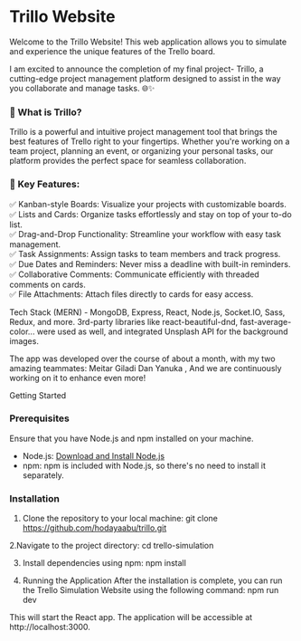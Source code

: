# Trillo Website

Welcome to the Trillo Website! This web application allows you to simulate and experience the unique features of the Trello board.

I am excited to announce the completion of my final project- Trillo, a cutting-edge project management platform designed to assist in the way you collaborate and manage tasks. 🌐✨

### 📌 What is Trillo?
Trillo is a powerful and intuitive project management tool that brings the best features of Trello right to your fingertips. Whether you're working on a team project, planning an event, or organizing your personal tasks, our platform provides the perfect space for seamless collaboration.

### 🔧 Key Features:
✅ Kanban-style Boards: Visualize your projects with customizable boards.
<br/>
✅ Lists and Cards: Organize tasks effortlessly and stay on top of your to-do list.
<br/>
✅ Drag-and-Drop Functionality: Streamline your workflow with easy task management.
<br/>
✅ Task Assignments: Assign tasks to team members and track progress.
<br/>
✅ Due Dates and Reminders: Never miss a deadline with built-in reminders.
<br/>
✅ Collaborative Comments: Communicate efficiently with threaded comments on cards.
<br/>
✅ File Attachments: Attach files directly to cards for easy access.
<br/>

Tech Stack (MERN) - MongoDB, Express, React, Node.js, Socket.IO, Sass, Redux, and more.
3rd-party libraries like react-beautiful-dnd, fast-average-color... were used as well, and integrated Unsplash API for the background images.

The app was developed over the course of about a month, with my two amazing teammates: Meitar Giladi Dan Yanuka , 
And we are continuously working on it to enhance even more!


 Getting Started
### Prerequisites

Ensure that you have Node.js and npm installed on your machine.

- Node.js: [Download and Install Node.js](https://nodejs.org/)
- npm: npm is included with Node.js, so there's no need to install it separately.

### Installation

1. Clone the repository to your local machine:
   git clone https://github.com/hodayaabu/trillo.git

 2.Navigate to the project directory:
   cd trello-simulation
   
3. Install dependencies using npm:
npm install

4. Running the Application
After the installation is complete, you can run the Trello Simulation Website using the following command:
npm run dev

This will start the React app.
The application will be accessible at http://localhost:3000.
